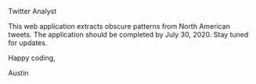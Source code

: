 Twitter Analyst

This web application extracts obscure patterns from North American tweets.
The application should be completed by July 30, 2020. Stay tuned for updates.

Happy coding,

Austin
